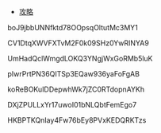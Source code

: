 * [攻略](https://www.yalpski.net/bandit-wargame)

boJ9jbbUNNfktd78OOpsqOltutMc3MY1

CV1DtqXWVFXTvM2F0k09SHz0YwRINYA9

UmHadQclWmgdLOKQ3YNgjWxGoRMb5luK

pIwrPrtPN36QITSp3EQaw936yaFoFgAB

koReBOKuIDDepwhWk7jZC0RTdopnAYKh

DXjZPULLxYr17uwoI01bNLQbtFemEgo7

HKBPTKQnIay4Fw76bEy8PVxKEDQRKTzs